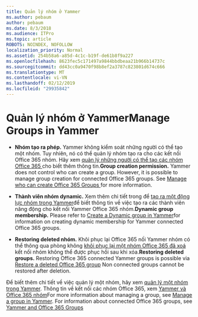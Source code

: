 ```yaml
---
title: Quản lý nhóm ở Yammer
ms.author: pebaum
author: pebaum
ms.date: 8/3/2018
ms.audience: ITPro
ms.topic: article
ROBOTS: NOINDEX, NOFOLLOW
localization_priority: Normal
ms.assetid: 254b58a6-a85d-4c1c-b19f-de61b8f9a227
ms.openlocfilehash: 8623fec5c171497a9844bbdbeaa21b966b14737c
ms.sourcegitcommit: dd43cc0a9470f98b8ef2a3787c823801d674c666
ms.translationtype: MT
ms.contentlocale: vi-VN
ms.lasthandoff: 02/12/2019
ms.locfileid: "29935842"
---
```

# <a name="manage-groups-in-yammer"></a><span data-ttu-id="f0953-102">Quản lý nhóm ở Yammer</span><span class="sxs-lookup"><span data-stu-id="f0953-102">Manage Groups in Yammer</span></span>

- <span data-ttu-id="f0953-p101">**Nhóm tạo ra phép.** Yammer không kiểm soát những người có thể tạo một nhóm. Tuy nhiên, nó có thể quản lý nhóm tạo ra cho các kết nối Office 365 nhóm. Hãy xem [quản lý những người có thể tạo các nhóm Office 365 ](https://support.office.com/article/Manage-who-can-create-Office-365-Groups-4c46c8cb-17d0-44b5-9776-005fced8e618)cho biết thêm thông tin.</span><span class="sxs-lookup"><span data-stu-id="f0953-p101">**Group creation permission.** Yammer does not control who can create a group. However, it is possible to manage group creation for connected Office 365 groups. See [Manage who can create Office 365 Groups ](https://support.office.com/article/Manage-who-can-create-Office-365-Groups-4c46c8cb-17d0-44b5-9776-005fced8e618)for more information.</span></span>
    
- <span data-ttu-id="f0953-p102">**Thành viên nhóm dynamic.** Xem thêm chi tiết trong để [tạo ra một động lực nhóm trong Yammer](https://support.office.com/article/create-a-dynamic-group-in-yammer-6d2a6ec7-1d65-46bb-b253-1bf441ec80a5)để biết thông tin về việc tạo ra các thành viên năng động cho kết nối Yammer Office 365 nhóm.</span><span class="sxs-lookup"><span data-stu-id="f0953-p102">**Dynamic group membership.** Please refer to [Create a Dynamic group in Yammer](https://support.office.com/article/create-a-dynamic-group-in-yammer-6d2a6ec7-1d65-46bb-b253-1bf441ec80a5)for information on creating dynamic membership for Yammer connected Office 365 groups.</span></span>
    
- <span data-ttu-id="f0953-p103">**Restoring deleted nhóm.** Khôi phục lại Office 365 nối Yammer nhóm có thể thông qua phòng không [khôi phục lại một nhóm Office 365 đã xoá](https://support.office.com/article/Restore-a-deleted-Office-365-Group-b7c66b59-657a-4e1a-8aa0-8163b1f4eb54) kết nối nhóm không thể được phục hồi sau khi xóa.</span><span class="sxs-lookup"><span data-stu-id="f0953-p103">**Restoring deleted groups.** Restoring Office 365 connected Yammer groups is possible via [Restore a deleted Office 365 group](https://support.office.com/article/Restore-a-deleted-Office-365-Group-b7c66b59-657a-4e1a-8aa0-8163b1f4eb54) Non connected groups cannot be restored after deletion.</span></span> 
    
<span data-ttu-id="f0953-p104">Để biết thêm chi tiết về việc quản lý một nhóm, hãy xem [quản lý một nhóm trong Yammer](https://support.office.com/article/Manage-a-group-in-Yammer-6e05c6d6-5548-4c88-89cd-e6757a514ef2). Thông tin về kết nối các nhóm Office 365, xem [Yammer và Office 365 nhóm](https://support.office.com/article/Yammer-and-Office-365-Groups-d8c239dc-a48b-47ab-b85e-6b4b8191a869)</span><span class="sxs-lookup"><span data-stu-id="f0953-p104">For more information about managing a group, see [Manage a group in Yammer](https://support.office.com/article/Manage-a-group-in-Yammer-6e05c6d6-5548-4c88-89cd-e6757a514ef2). For information about connected Office 365 groups, see [Yammer and Office 365 Groups](https://support.office.com/article/Yammer-and-Office-365-Groups-d8c239dc-a48b-47ab-b85e-6b4b8191a869)</span></span>
  

